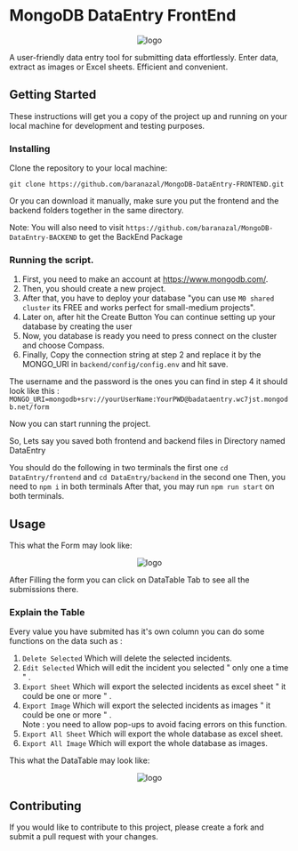 # MongoDB DataEntry FrontEnd

<p align="center">
<a target="_blank"><img src = "https://github.com/baranazal/MongoDB-DataEntry/assets/72268356/fb83ccda-26d8-44a4-9e90-af4a9d9090ef" alt="logo"></a>
   </p>

A user-friendly data entry tool for submitting data effortlessly. Enter data, extract as images or Excel sheets. Efficient and convenient.


## Getting Started

These instructions will get you a copy of the project up and running on your local machine for development and testing purposes.

### Installing

Clone the repository to your local machine:

```
git clone https://github.com/baranazal/MongoDB-DataEntry-FRONTEND.git
```

Or you can download it manually, make sure you put the frontend and the backend folders together in the same directory.

Note: You will also need to visit ` https://github.com/baranazal/MongoDB-DataEntry-BACKEND ` to get the BackEnd Package


### Running the script.

1. First, you need to make an account at https://www.mongodb.com/.
2. Then, you should create a new project.
3. After that, you have to deploy your database "you can use ` M0 shared cluster ` its FREE and works perfect for small-medium projects".
4. Later on, after hit the Create Button You can continue setting up your database by creating the user 
5. Now, you database is ready you need to press connect on the cluster and choose Compass.
6. Finally, Copy the connection string at step 2 and replace it by the MONGO_URI in ` backend/config/config.env ` and hit save.

The username and the password is the ones you can find in step 4 
it should look like this : ` MONGO_URI=mongodb+srv://yourUserName:YourPWD@badataentry.wc7jst.mongodb.net/form `



Now you can start running the project.

So, Lets say you saved both frontend and backend files in Directory named DataEntry 

You should do the following in two terminals the first one ` cd DataEntry/frontend ` and ` cd DataEntry/backend ` in the second one
Then, you need to ` npm i ` in both terminals 
After that, you may run ` npm run start ` on both terminals.



## Usage

This what the Form may look like: 

<p align="center">
<a target="_blank"><img src = "https://github.com/baranazal/MongoDB-DataEntry/assets/72268356/4a7b0a74-1632-4816-843a-662083c10e80" alt="logo"></a>
   </p>

After Filling the form you can click on DataTable Tab to see all the submissions there.


### Explain the Table 

Every value you have submited has it's own column you can do some functions on the data such as :

1. ` Delete Selected ` Which will delete the selected incidents.
2. ` Edit Selected ` Which will edit the incident you selected " only one a time " .
3. ` Export Sheet ` Which will export the selected incidents as excel sheet " it could be one or more " .
4. ` Export Image ` Which will export the selected incidents as images  " it could be one or more " . <br />
     Note : you need to allow pop-ups to avoid facing errors on this function.
5. ` Export All Sheet ` Which will export the whole database as excel sheet.
6. ` Export All Image ` Which will export the whole database as images.


This what the DataTable may look like: 

<p align="center">
<a target="_blank"><img src = "https://github.com/baranazal/MongoDB-DataEntry/assets/72268356/b2da11b7-9b4a-426e-8d43-49ca311fd229" alt="logo"></a>
   </p>


## Contributing

If you would like to contribute to this project, please create a fork and submit a pull request with your changes.

